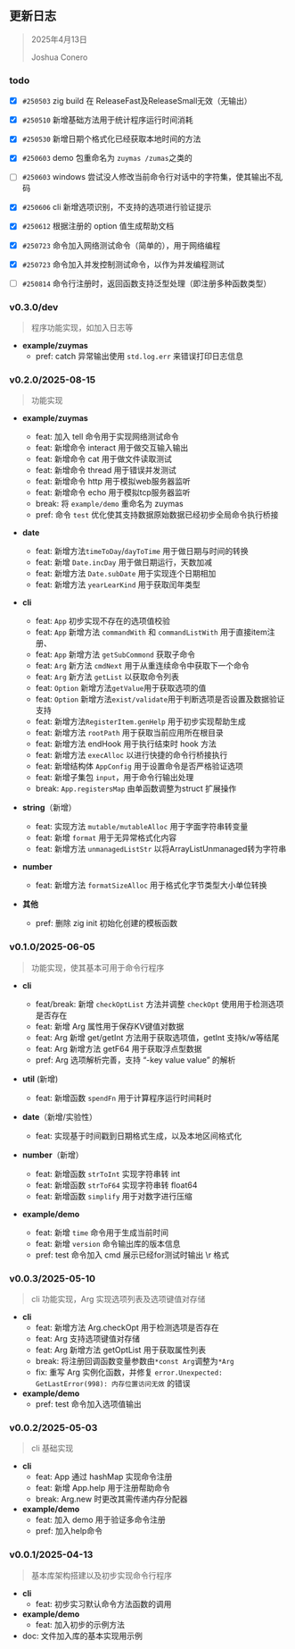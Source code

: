 ## 更新日志

> 2025年4月13日
>
> Joshua Conero



### todo

- [x] `#250503`  zig build 在 ReleaseFast及ReleaseSmall无效（无输出）
- [x] `#250510`  新增基础方法用于统计程序运行时间消耗
- [x] `#250530` 新增日期个格式化已经获取本地时间的方法
- [x] `#250603`  demo 包重命名为 `zuymas /zumas`之类的
- [ ] `#250603`  windows 尝试没人修改当前命令行对话中的字符集，使其输出不乱码
- [x] `#250606`  cli 新增选项识别，不支持的选项进行验证提示
- [x] `#250612` 根据注册的 option 值生成帮助文档
- [x] `#250723` 命令加入网络测试命令（简单的），用于网络编程
- [x] `#250723` 命令加入并发控制测试命令，以作为并发编程测试
- [ ] `#250814` 命令行注册时，返回函数支持泛型处理（即注册多种函数类型）





### v0.3.0/dev

> 程序功能实现，如加入日志等

- **example/zuymas**
  - pref: catch 异常输出使用 `std.log.err` 来错误打印日志信息







### v0.2.0/2025-08-15

> 功能实现

- **example/zuymas**
  - feat: 加入 tell 命令用于实现网络测试命令
  - feat: 新增命令 interact 用于做交互输入输出
  - feat: 新增命令 cat 用于做文件读取测试
  - feat: 新增命令 thread 用于错误并发测试
  - feat: 新增命令 http 用于模拟web服务器监听
  - feat: 新增命令 echo 用于模拟tcp服务器监听
  - break: 将 `example/demo` 重命名为 zuymas
  - pref: 命令 `test` 优化使其支持数据原始数据已经初步全局命令执行桥接
- **date**
  - feat: 新增方法`timeToDay`/`dayToTime` 用于做日期与时间的转换
  - feat: 新增 `Date.incDay` 用于做日期运行，天数加减
  - feat: 新增方法 `Date.subDate` 用于实现连个日期相加
  - feat: 新增方法 `yearLearKind` 用于获取闰年类型
- **cli**
  - feat: `App` 初步实现不存在的选项值校验
  - feat: `App` 新增方法 `commandWith` 和 `commandListWith` 用于直接item注册、
  - feat: `App` 新增方法 `getSubCommond` 获取子命令
  - feat: `Arg` 新方法 `cmdNext` 用于从重连续命令中获取下一个命令
  - feat: `Arg` 新方法 `getList` 以获取命令列表
  - feat: `Option` 新增方法`getValue`用于获取选项的值
  - feat: `Option` 新增方法`exist/validate`用于判断选项是否设置及数据验证支持
  - feat: 新增方法`RegisterItem.genHelp` 用于初步实现帮助生成
  - feat: 新增方法 `rootPath` 用于获取当前应用所在根目录
  - feat: 新增方法 endHook 用于执行结束时 hook 方法
  - feat: 新增方法 `execAlloc` 以进行快捷的命令行桥接执行
  - feat: 新增结构体 `AppConfig` 用于设置命令是否严格验证选项
  - feat: 新增子集包 `input`，用于命令行输出处理
  - break: `App.registersMap` 由单函数调整为struct 扩展操作
- **string**（新增）
  - feat: 实现方法 `mutable/mutableAlloc` 用于字面字符串转变量
  - feat: 新增 `format` 用于无异常格式化内容
  - feat: 新增方法 `unmanagedListStr` 以将ArrayListUnmanaged转为字符串 
- **number**
  - feat: 新增方法 `formatSizeAlloc` 用于格式化字节类型大小单位转换

- **其他**
  - pref: 删除 zig init 初始化创建的模板函数










### v0.1.0/2025-06-05

> 功能实现，使其基本可用于命令行程序

- **cli**
  - feat/break: 新增 `checkOptList` 方法并调整 `checkOpt` 使用用于检测选项是否存在
  - feat: 新增 Arg 属性用于保存KV键值对数据
  - feat: Arg 新增 get/getInt 方法用于获取选项值，getInt 支持k/w等结尾
  - feat: Arg 新增方法 getF64 用于获取浮点型数据
  - pref: Arg 选项解析完善，支持 “-key value value” 的解析
- **util** (新增)
  - feat: 新增函数 `spendFn` 用于计算程序运行时间耗时
- **date**（新增/实验性）
  - feat: 实现基于时间戳到日期格式生成，以及本地区间格式化

- **number**（新增）
  - feat: 新增函数 `strToInt` 实现字符串转 int
  - feat: 新增函数 `strToF64` 实现字符串转 float64
  - feat: 新增函数 `simplify` 用于对数字进行压缩
- **example/demo**
  - feat: 新增 `time` 命令用于生成当前时间
  - feat: 新增 `version` 命令输出库的版本信息
  - pref: test 命令加入 cmd 展示已经for测试时输出 \r 格式






### v0.0.3/2025-05-10

> cli 功能实现，Arg 实现选项列表及选项键值对存储

- **cli**
  - feat: 新增方法 Arg.checkOpt 用于检测选项是否存在
  - feat: Arg 支持选项键值对存储
  - feat: Arg 新增方法 getOptList 用于获取属性列表
  - break: 将注册回调函数变量参数由`*const Arg`调整为`*Arg` 
  - fix: 重写 Arg 实例化函数，并修复 `error.Unexpected: GetLastError(998): 内存位置访问无效` 的错误
- **example/demo**
  - pref: test 命令加入选项值输出






### v0.0.2/2025-05-03

> cli 基础实现

- **cli**
  - feat: App 通过 hashMap 实现命令注册
  - feat: 新增 App.help 用于注册帮助命令
  - break: Arg.new 时更改其需传递内存分配器
- **example/demo**
  - feat: 加入 demo 用于验证多命令注册
  - pref: 加入help命令




### v0.0.1/2025-04-13

> 基本库架构搭建以及初步实现命令行程序

- **cli**
  - feat: 初步实习默认命令方法函数的调用
- **example/demo**
  - feat: 加入初步的示例方法
- doc: 文件加入库的基本实现用示例